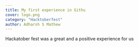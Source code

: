 ```yaml
---
title: My first experience in Githu
cover: logo.png
category: "Hacktoberfest"
author: Adharsh S Mathew
---
```


Hackatober fest was a great and a positive experience for us
